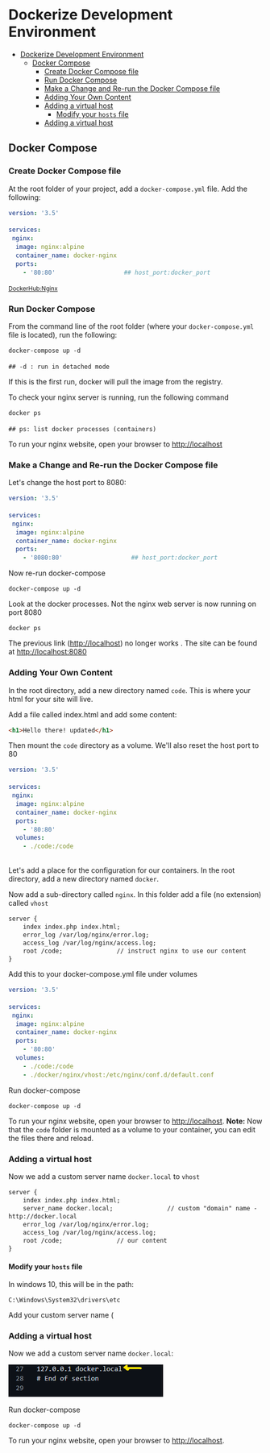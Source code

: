 # Dockerize Development Environment

- [Dockerize Development Environment](#dockerize-development-environment)
  - [Docker Compose](#docker-compose)
    - [Create Docker Compose file](#create-docker-compose-file)
    - [Run Docker Compose](#run-docker-compose)
    - [Make a Change and Re-run the Docker Compose file](#make-a-change-and-re-run-the-docker-compose-file)
    - [Adding Your Own Content](#adding-your-own-content)
    - [Adding a virtual host](#adding-a-virtual-host)
      - [Modify your `hosts` file](#modify-your-hosts-file)
    - [Adding a virtual host](#adding-a-virtual-host-1)

## Docker Compose

### Create Docker Compose file

At the root folder of your project, add a `docker-compose.yml` file.  Add the following:

```yaml
version: '3.5'

services:
 nginx:
  image: nginx:alpine
  container_name: docker-nginx
  ports:
    - '80:80'                   ## host_port:docker_port
```

<small>[DockerHub:Nginx](https://hub.docker.com/_/nginx)</small>

### Run Docker Compose

From the command line of the root folder (where your `docker-compose.yml` file is located), run the following:

```console
docker-compose up -d 

## -d : run in detached mode
```

If this is the first run, docker will pull the image from the registry.

To check your nginx server is running, run the following command

```console
docker ps

## ps: list docker processes (containers)
```

To run your nginx website, open your browser to <http://localhost>

### Make a Change and Re-run the Docker Compose file

Let's change the host port to 8080:

```yaml
version: '3.5'

services:
 nginx:
  image: nginx:alpine
  container_name: docker-nginx
  ports:
    - '8080:80'                   ## host_port:docker_port
```

Now re-run docker-compose

```console
docker-compose up -d 
```

Look at the docker processes. Not the nginx web server is now running on port 8080

```console
docker ps
```

The previous link (<http://localhost>) no longer works . The site can be found at <http://localhost:8080>

### Adding Your Own Content

In the root directory, add a new directory named `code`. This is where your html for your site will live.

Add a file called index.html and add some content:

```html
<h1>Hello there! updated</h1>
```

Then mount the `code` directory as a volume. We'll also reset the host port to 80

```yaml
version: '3.5'

services:
 nginx:
  image: nginx:alpine
  container_name: docker-nginx
  ports:
    - '80:80'
  volumes:
    - ./code:/code
    
```

Let's add a place for the configuration for our containers. In the root directory, add a new directory named `docker`.

Now add a sub-directory called `nginx`. In this folder add a file (no extension) called `vhost`

```nginx
server {
    index index.php index.html;
    error_log /var/log/nginx/error.log;
    access_log /var/log/nginx/access.log;
    root /code;               // instruct nginx to use our content
}
```

Add this to your docker-compose.yml file under volumes

```YAML
version: '3.5'

services:
 nginx:
  image: nginx:alpine
  container_name: docker-nginx
  ports:
    - '80:80'
  volumes:
    - ./code:/code
    - ./docker/nginx/vhost:/etc/nginx/conf.d/default.conf

```

Run docker-compose

```console
docker-compose up -d 
```

To run your nginx website, open your browser to <http://localhost>. **Note:** Now that the `code` folder is mounted as a volume to your container, you can edit the files there and reload.

### Adding a virtual host

Now we add a custom server name `docker.local` to `vhost`

```nginx
server {
    index index.php index.html;
    server_name docker.local;               // custom "domain" name - http://docker.local
    error_log /var/log/nginx/error.log;
    access_log /var/log/nginx/access.log;
    root /code;               // our content
}
```

#### Modify your `hosts` file

In windows 10, this will be in the path:

```console
C:\Windows\System32\drivers\etc
```

Add your custom server name (
### Adding a virtual host

Now we add a custom server name `docker.local`:

![hosts file](./docs/img/hosts-file.png)

Run docker-compose

```console
docker-compose up -d 
```

To run your nginx website, open your browser to <http://localhost>.
